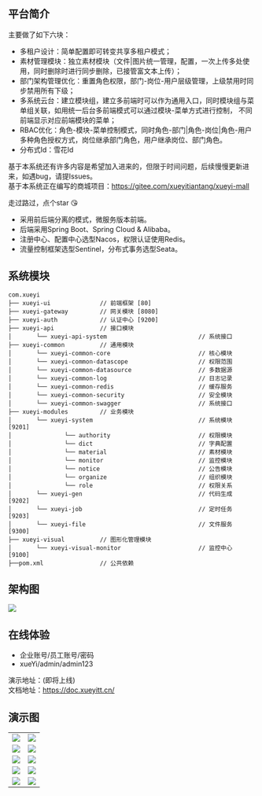 ## 平台简介

主要做了如下六块：
* 多租户设计：简单配置即可转变共享多租户模式；
* 素材管理模块：独立素材模块（文件|图片统一管理，配置，一次上传多处使用，同时删除时进行同步删除，已接管富文本上传）；
* 部门架构管理优化：重置角色权限，部门-岗位-用户层级管理，上级禁用时同步禁用所有下级；
* 多系统云台：建立模块组，建立多前端时可以作为通用入口，同时模块组与菜单组关联，如用统一后台多前端模式可以通过模块-菜单方式进行控制， 不同前端显示对应前端模块的菜单；
* RBAC优化：角色-模块-菜单控制模式，同时角色-部门|角色-岗位|角色-用户多种角色授权方式，岗位继承部门角色，用户继承岗位、部门角色。
* 分布式Id：雪花Id

基于本系统还有许多内容是希望加入进来的，但限于时间问题，后续慢慢更新进来，如遇bug，请提Issues。    
基于本系统正在编写的商城项目：https://gitee.com/xueyitiantang/xueyi-mall

走过路过，点个star :kissing_heart: 

* 采用前后端分离的模式，微服务版本前端。
* 后端采用Spring Boot、Spring Cloud & Alibaba。
* 注册中心、配置中心选型Nacos，权限认证使用Redis。
* 流量控制框架选型Sentinel，分布式事务选型Seata。

## 系统模块

~~~
com.xueyi     
├── xueyi-ui              // 前端框架 [80]
├── xueyi-gateway         // 网关模块 [8080]
├── xueyi-auth            // 认证中心 [9200]
├── xueyi-api             // 接口模块
│       └── xueyi-api-system                          // 系统接口
├── xueyi-common          // 通用模块
│       └── xueyi-common-core                         // 核心模块
│       └── xueyi-common-datascope                    // 权限范围
│       └── xueyi-common-datasource                   // 多数据源
│       └── xueyi-common-log                          // 日志记录
│       └── xueyi-common-redis                        // 缓存服务
│       └── xueyi-common-security                     // 安全模块
│       └── xueyi-common-swagger                      // 系统接口
├── xueyi-modules         // 业务模块
│       └── xueyi-system                              // 系统模块 [9201]
│               └── authority                         // 权限模块
│               └── dict                              // 字典配置
│               └── material                          // 素材模块
│               └── monitor                           // 监控模块
│               └── notice                            // 公告模块
│               └── organize                          // 组织模块
│               └── role                              // 权限关系
│       └── xueyi-gen                                 // 代码生成 [9202]
│       └── xueyi-job                                 // 定时任务 [9203]
│       └── xueyi-file                                // 文件服务 [9300]
├── xueyi-visual          // 图形化管理模块
│       └── xueyi-visual-monitor                      // 监控中心 [9100]
├──pom.xml                // 公共依赖
~~~

## 架构图

<img src="https://oscimg.oschina.net/oscnet/up-82e9722ecb846786405a904bafcf19f73f3.png"/>

## 在线体验
- 企业账号/员工账号/密码
- xueYi/admin/admin123

演示地址：(即将上线)        
文档地址：https://doc.xueyitt.cn/

## 演示图

<table>
    <tr>
        <td><img src="https://images.gitee.com/uploads/images/2021/0501/142108_5c0567fd_7382127.png"/></td>
        <td><img src="https://images.gitee.com/uploads/images/2021/0501/140513_48ff7abd_7382127.png"/></td>
    </tr>
    <tr>
        <td><img src="https://images.gitee.com/uploads/images/2021/0507/132106_c1b9451d_7382127.png"/></td>
        <td><img src="https://images.gitee.com/uploads/images/2021/0507/131952_3b892800_7382127.png"/></td>
    </tr>
    <tr>
        <td><img src="https://images.gitee.com/uploads/images/2021/0501/140524_ec4af10e_7382127.png"/></td>
        <td><img src="https://images.gitee.com/uploads/images/2021/0501/140534_98a211b1_7382127.png"/></td>
    </tr>
    <tr>
        <td><img src="https://images.gitee.com/uploads/images/2021/0501/140545_9c62338d_7382127.png"/></td>
        <td><img src="https://images.gitee.com/uploads/images/2021/0501/140558_1c729ee4_7382127.png"/></td>
    </tr>
    <tr>
        <td><img src="https://images.gitee.com/uploads/images/2021/0501/140607_d6697a5a_7382127.png"/></td>
        <td><img src="https://images.gitee.com/uploads/images/2021/0501/140619_628675c2_7382127.png"/></td>
    </tr>
</table>